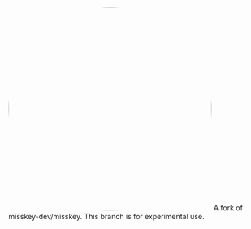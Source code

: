 <img src="./assets/title_float.svg" alt="Misskey logo" style="border-radius:50%" width="400"/>
A fork of misskey-dev/misskey.
This branch is for experimental use.

